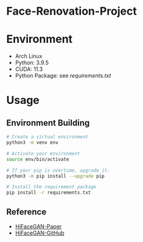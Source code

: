 # Face-Renovation-Project

# Environment
- Arch Linux
- Python: 3.9.5
- CUDA: 11.3
- Python Package: see *requirements.txt*

# Usage
## Environment Building

``` sh
# Create a virtual environment
python3 -m venv env

# Activate your environment
source env/bin/activate

# If your pip is overtime, upgrade it.
python3 -m pip install --upgrade pip

# Install the requirement package
pip install -r requirements.txt
```

## Reference
- [HiFaceGAN-Paper](https://arxiv.org/abs/2005.05005)
- [HiFaceGAN-GitHub](https://github.com/Lotayou/Face-Renovation)